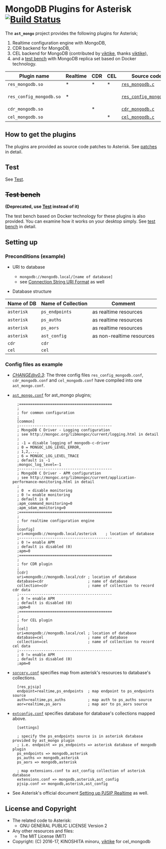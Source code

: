 # MongoDB Plugins for Asterisk [![Build Status](https://travis-ci.org/minoruta/ast_mongo.svg?branch=master)](https://travis-ci.org/minoruta/ast_mongo)

The **`ast_mongo`** project provides the following plugins for Asterisk;

1. Realtime configuration engine with MongoDB,
1. CDR backend for MongoDB,
1. CEL backend for MongoDB (contributed by [viktike][9], thanks [viktike][9]),
1. and a [test bench](test_bench) with MongoDB replica set based on Docker technology.

Plugin name            |Realtime    |CDR|CEL|Source code|Config file(s)
-----------------------|------------|---|---|-----------|--------------
`res_mongodb.so`       | * | * | * | [`res_mongodb.c`](src/res_mongodb.c) |
`res_config_mongodb.so`| * |   |   | [`res_config_mongodb.c`](src/res_config_mongodb.c) | [`res_config_mongodb.conf`](test_bench/configs/res_config_mongodb.conf)<br>[`sorcery.conf`](test_bench/configs/sorcery.conf)<br>[`extconfig.conf`](test_bench/configs/extconfig.conf) | as realtime configuration engine
`cdr_mongodb.so`       |   | * |   | [`cdr_mongodb.c`](src/cdr_mongodb.c)|[`cdr_mongodb.conf`](test_bench/configs/cdr_mongodb.conf)
`cel_mongodb.so`       |   |   | * | [`cel_mongodb.c`](src/cel_mongodb.c)|[`cel_mongodb.conf`](test_bench/configs/cel_mongodb.conf)


## How to get the plugins

The plugins are provided as source code patches to Asterisk.
See [patches](patches) in detail.

## Test
See [Test](test/docker).

## ~~Test bench~~
**(Deprecated, use [Test](test/docker) instead of it)**

The test bench based on Docker technology for these plugins is also provided.
You can examine how it works on your desktop simply.
See [test bench](test_bench) in detail.


## Setting up

### Preconditions (example)

- URI to database
  - `mongodb://mongodb.local/[name of database]`
  - see [Connection String URI Format](https://docs.mongodb.com/manual/reference/connection-string/) as well

- Database structure

Name of DB |Name of Collection |Comment
-----------|-------------------|-------
`asterisk` | `ps_endpoints`    | as realtime resources
`asterisk` | `ps_auths`        | as realtime resources
`asterisk` | `ps_aors`         | as realtime resources
`asterisk` | `ast_config`      | as non-realtime resources
`cdr`      | `cdr`
`cel`      | `cel`

### Config files as example
- *CHANGE@v0.3*: The three config files `res_config_mongodb.conf`, `cdr_mongodb.conf` and `cel_mongodb.conf` have compiled into one `ast_mongo.conf`.
- [`ast_mongo.conf`](test_bench/configs/ast_mongo.conf) for ast_mongo plugins;

        ;==========================================
        ;
        ; for common configuration
        ;
        [common]
        ;------------------------------------------
        ; MongoDB C Driver - Logging configuration
        ; see http://mongoc.org/libmongoc/current/logging.html in detail
        ;
        ; -1 = disable logging of mongodb-c-driver
        ; 0 = MONGOC_LOG_LEVEL_ERROR,
        ; 1,2,...,
        ; 6 = MONGOC_LOG_LEVEL_TRACE
        ; default is -1
        ;mongoc_log_level=-1
        ;------------------------------------------
        ; MongoDB C Driver - APM configuration
        ; see http://mongoc.org/libmongoc/current/application-performance-monitoring.html in detail
        ;
        ; 0  = disable monitoring
        ; 0 != enable monitoring
        ; default is 0
        ;apm_command_monitoring=0
        ;apm_sdam_monitoring=0
        ;==========================================
        ;
        ; for realtime configuration engine
        ;
        [config]
        uri=mongodb://mongodb.local/asterisk    ; location of database
        ;------------------------------------------
        ; 0 != enable APM
        ; default is disabled (0)
        ;apm=0
        ;==========================================
        ;
        ; for CDR plugin
        ;
        [cdr]
        uri=mongodb://mongodb.local/cdr ; location of database
        database=cdr                    ; name of database
        collection=cdr                  ; name of collection to record cdr data
        ;------------------------------------------
        ; 0 != enable APM
        ; default is disabled (0)
        ;apm=0
        ;==========================================
        ;
        ; for CEL plugin
        ;
        [cel]
        uri=mongodb://mongodb.local/cel ; location of database
        database=cel                    ; name of database
        collection=cel                  ; name of collection to record cel data
        ;------------------------------------------
        ; 0 != enable APM
        ; default is disabled (0)
        ;apm=0

- [`sorcery.conf`](test_bench/configs/sorcery.conf) specifies map from asterisk's resources to database's collections.

        [res_pjsip]
        endpoint=realtime,ps_endpoints  ; map endpoint to ps_endpoints source
        auth=realtime,ps_auths          ; map auth to ps_auths source
        aor=realtime,ps_aors            ; map aor to ps_aors source

- [`extconfig.conf`](test_bench/configs/extconfig.conf) specifies database for database's collections mapped above.

        [settings]

        ; specify the ps_endpoints source is in asterisk database provided by ast_mongo plugin
        ; i.e. endpoint => ps_endpoints => asterisk database of mongodb plugin
        ps_endpoints => mongodb,asterisk
        ps_auths => mongodb,asterisk
        ps_aors => mongodb,asterisk

        ; map extensions.conf to ast_config collection of asterisk database
        extensions.conf => mongodb,asterisk,ast_config
        pjsip.conf => mongodb,asterisk,ast_config

- See Asterisk's official document [Setting up PJSIP Realtime][5] as well.

## License and Copyright

- The related code to Asterisk:
    - GNU GENERAL PUBLIC LICENSE Version 2
- Any other resources and files:
    - The MIT License (MIT)
- Copyright: (C) 2016-17, KINOSHITA minoru, [viktike][9] for cel_mongodb


[1]: http://asterisk.org/        "Asterisk"
[2]: https://mongodb.org/        "MongoDB"
[3]: https://github.com/mongodb/mongo-c-driver  "mongo_c_driver"
[4]: http://www.pjsip.org       "PJSIP"
[5]: https://wiki.asterisk.org/wiki/display/AST/Setting+up+PJSIP+Realtime
[6]: https://github.com/minoruta/ast_mongo/tree/master/asterisk
[9]: https://github.com/viktike
